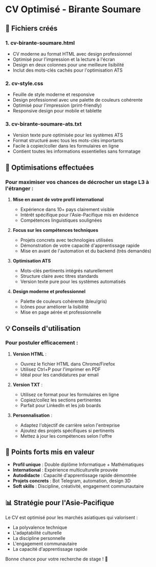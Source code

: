 # CV Optimisé - Birante Soumare

## 📁 Fichiers créés

### 1. **cv-birante-soumare.html**
- CV moderne au format HTML avec design professionnel
- Optimisé pour l'impression et la lecture à l'écran
- Design en deux colonnes pour une meilleure lisibilité
- Inclut des mots-clés cachés pour l'optimisation ATS

### 2. **cv-style.css**
- Feuille de style moderne et responsive
- Design professionnel avec une palette de couleurs cohérente
- Optimisé pour l'impression (print-friendly)
- Responsive design pour mobile et tablette

### 3. **cv-birante-soumare-ats.txt**
- Version texte pure optimisée pour les systèmes ATS
- Format structuré avec tous les mots-clés importants
- Facile à copier/coller dans les formulaires en ligne
- Contient toutes les informations essentielles sans formatage

## 🎯 Optimisations effectuées

### Pour maximiser vos chances de décrocher un stage L3 à l'étranger :

1. **Mise en avant de votre profil international**
   - Expérience dans 10+ pays clairement visible
   - Intérêt spécifique pour l'Asie-Pacifique mis en évidence
   - Compétences linguistiques soulignées

2. **Focus sur les compétences techniques**
   - Projets concrets avec technologies utilisées
   - Démonstration de votre capacité d'apprentissage rapide
   - Mise en avant de l'automation et du backend (très demandés)

3. **Optimisation ATS**
   - Mots-clés pertinents intégrés naturellement
   - Structure claire avec titres standards
   - Version texte pure pour les systèmes automatisés

4. **Design moderne et professionnel**
   - Palette de couleurs cohérente (bleu/gris)
   - Icônes pour améliorer la lisibilité
   - Mise en page aérée et professionnelle

## 💡 Conseils d'utilisation

### Pour postuler efficacement :

1. **Version HTML** : 
   - Ouvrez le fichier HTML dans Chrome/Firefox
   - Utilisez Ctrl+P pour l'imprimer en PDF
   - Idéal pour les candidatures par email

2. **Version TXT** :
   - Utilisez ce format pour les formulaires en ligne
   - Copiez/collez les sections pertinentes
   - Parfait pour LinkedIn et les job boards

3. **Personnalisation** :
   - Adaptez l'objectif de carrière selon l'entreprise
   - Ajoutez des projets spécifiques si pertinents
   - Mettez à jour les compétences selon l'offre

## 🌟 Points forts mis en valeur

- **Profil unique** : Double diplôme Informatique + Mathématiques
- **International** : Expérience multiculturelle prouvée
- **Autodidacte** : Capacité d'apprentissage rapide démontrée
- **Projets concrets** : Bot Telegram, automation, design 3D
- **Soft skills** : Discipline, créativité, engagement communautaire

## 📊 Stratégie pour l'Asie-Pacifique

Le CV est optimisé pour les marchés asiatiques qui valorisent :
- La polyvalence technique
- L'adaptabilité culturelle
- La discipline personnelle
- L'engagement communautaire
- La capacité d'apprentissage rapide

Bonne chance pour votre recherche de stage ! 🚀